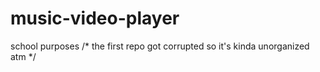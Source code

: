 # music-video-player
school purposes
/* the first repo got corrupted so it's kinda unorganized atm */

